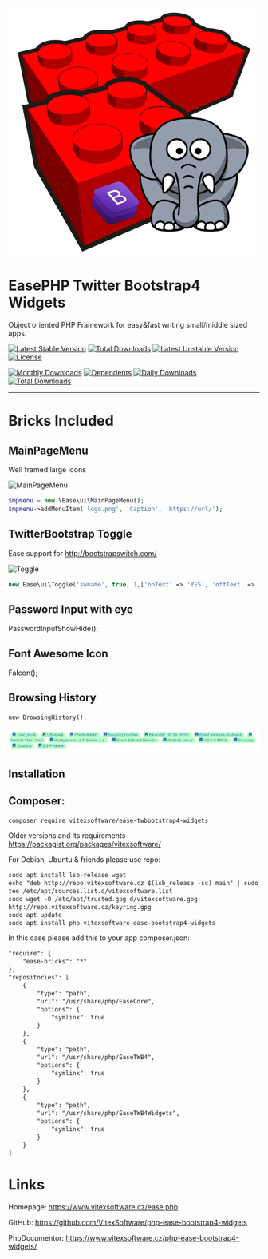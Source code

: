 ![EasePHP TWB4 Widgets Logo](project-logo.png?raw=true "Project Logo")

EasePHP Twitter Bootstrap4 Widgets
==================================

Object oriented PHP Framework for easy&fast writing small/middle sized apps.

[![Latest Stable Version](https://poser.pugx.org/vitexsoftware/ease-twbootstrap4-widgets/v)](//packagist.org/packages/vitexsoftware/ease-twbootstrap4-widgets) 
[![Total Downloads](https://poser.pugx.org/vitexsoftware/ease-twbootstrap4-widgets/downloads)](//packagist.org/packages/vitexsoftware/ease-twbootstrap4-widgets) 
[![Latest Unstable Version](https://poser.pugx.org/vitexsoftware/ease-twbootstrap4-widgets/v/unstable)](//packagist.org/packages/vitexsoftware/ease-twbootstrap4-widgets) 
[![License](https://poser.pugx.org/vitexsoftware/ease-twbootstrap4-widgets/license)](//packagist.org/packages/vitexsoftware/ease-twbootstrap4-widgets)

[![Monthly Downloads](https://poser.pugx.org/vitexsoftware/ease-twbootstrap4-widgets/d/monthly)](//packagist.org/packages/vitexsoftware/ease-twbootstrap4-widgets)
[![Dependents](https://poser.pugx.org/vitexsoftware/ease-twbootstrap4-widgets/dependents)](//packagist.org/packages/vitexsoftware/ease-twbootstrap4-widgets)
[![Daily Downloads](https://poser.pugx.org/vitexsoftware/ease-twbootstrap4-widgets/d/daily)](//packagist.org/packages/vitexsoftware/ease-twbootstrap4-widgets)
[![Total Downloads](https://poser.pugx.org/vitexsoftware/ease-twbootstrap4-widgets/downloads)](//packagist.org/packages/vitexsoftware/ease-twbootstrap4-widgets)

---

Bricks Included
===============



MainPageMenu
------------

Well framed large icons

![MainPageMenu](https://raw.githubusercontent.com/VitexSoftware/php-ease-bootstrap4-widgets/master/MainPageMenu.png "Main Page Menu screenshot")

```php
$mpmenu = new \Ease\ui\MainPageMenu();
$mpmenu->addMenuItem('logo.png', 'Caption', 'https://url/');
```

TwitterBootstrap Toggle
-----------------------

Ease support for http://bootstrapswitch.com/ 

![Toggle](https://raw.githubusercontent.com/VitexSoftware/php-ease-bootstrap4-widgets/master/Toggle.png "Main Page Menu screenshot")

```php
new Ease\ui\Toggle('swname', true, 1,['onText' => 'YES', 'offText' => 'NO']);
```

Password Input with eye
-----------------------

PasswordInputShowHide();


Font Awesome Icon
-----------------

FaIcon();

Browsing History
----------------

```
new BrowsingHistory();
``` 
![Browsing History](BrowsingHistory.png?raw=true "Browsing History")



Installation
------------


Composer:
---------

```shell
composer require vitexsoftware/ease-twbootstrap4-widgets
```


Older versions and its requirements https://packagist.org/packages/vitexsoftware/


For Debian, Ubuntu & friends please use repo:

```shell
sudo apt install lsb-release wget
echo "deb http://repo.vitexsoftware.cz $(lsb_release -sc) main" | sudo tee /etc/apt/sources.list.d/vitexsoftware.list
sudo wget -O /etc/apt/trusted.gpg.d/vitexsoftware.gpg http://repo.vitexsoftware.cz/keyring.gpg
sudo apt update
sudo apt install php-vitexsoftware-ease-bootstrap4-widgets
```

In this case please add this to your app composer.json:

    "require": {
        "ease-bricks": "*"
    },
    "repositories": [
        {
            "type": "path",
            "url": "/usr/share/php/EaseCore",
            "options": {
                "symlink": true
            }
        },
        {
            "type": "path",
            "url": "/usr/share/php/EaseTWB4",
            "options": {
                "symlink": true
            }
        },
        {
            "type": "path",
            "url": "/usr/share/php/EaseTWB4Widgets",
            "options": {
                "symlink": true
            }
        }
    ]

Links
=====

Homepage: https://www.vitexsoftware.cz/ease.php

GitHub: https://github.com/VitexSoftware/php-ease-bootstrap4-widgets

PhpDocumentor: https://www.vitexsoftware.cz/php-ease-bootstrap4-widgets/
